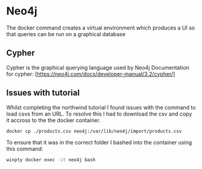 # Neo4j
The docker command creates a virtual environment which produces a UI so that queries can be run on a graphical database

## Cypher
Cypher is the graphical querying language used by Neo4j
Documentation for cypher: [https://neo4j.com/docs/developer-manual/3.2/cypher/]

## Issues with tutorial
Whilst completing the northwind tutorial I found issues with the command to load csvs from an URL.
To resolve this I had to download the csv and copy it accross to the the docker container.

```bash
docker cp ./products.csv neo4j:/var/lib/neo4j/import/products.csv
```

To ensure that it was in the correct folder I bashed into the container using this command:

```bash
winpty docker exec -it neo4j bash
```
